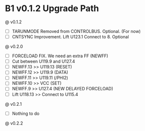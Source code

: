 # B1 v0.1.2 Upgrade Path

@ v0.1.2
- [ ] TARUNMODE Removed from CONTROLBUS. Optional. (For now)
- [ ] CNTSYNC Improvement. Lift U123.1 Connect to 8. Optional

@ v0.2.0
- [ ] FORCELOAD FIX. We need an extra FF (NEWFF)
- [ ] Cut between U119.9 and U127.4
- [ ] NEWFF.13 >> U119.13 (RESET)
- [ ] NEWFF.12 >> U119.9  (DATA)
- [ ] NEWFF.11 >> U119.11 (/PHI2) 
- [ ] NEWFF.10 >> VCC     (SET)
- [ ] NEWFF.9  >>  U127.4 (NEW DELAYED FORCELOAD)
- [ ] Lift U118.13 >> Connect to U115.4

@ v0.2.1
- [ ] Nothing to do

@ v0.2.2
